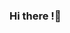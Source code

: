 ### Hi there !👋

<!--
**zhihao404/zhihao404** is a ✨ _special_ ✨ repository because its `README.md` (this file) appears on your GitHub profile.

Here are some ideas to get you started:

- 🔭 I’m currently working on ...
- 🌱 I’m currently learning ...
- 👯 I’m looking to collaborate on ...
- 🤔 I’m looking for help with ...
- 💬 Ask me about ...
- 📫 How to reach me: ...
- 😄 Pronouns: ...
- ⚡ Fun fact: ...
-->

<!--[![mshihiro's 42 stats](https://badge42.vercel.app/api/v2/clboxvok900060gmgpn7dor3m/stats?cursusId=21&coalitionId=309)](https://github.com/JaeSeoKim/badge42)-->
<!-- [![Top Langs](https://github-readme-stats.vercel.app/api/top-langs/?username=zhihao404&exclude_repo=django-diary&layout=compact&theme=dracula)](https://github.com/anuraghazra/github-readme-stats) -->

